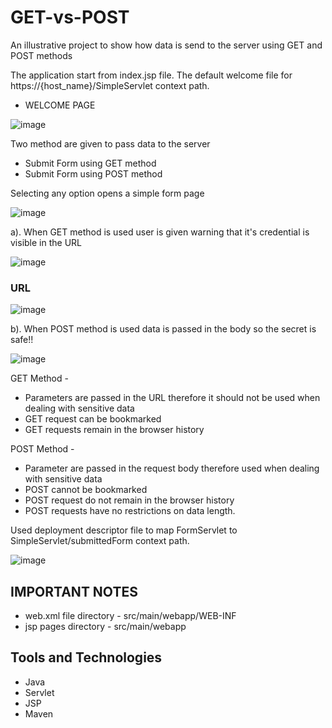 # GET-vs-POST
An illustrative project to show how data is send to the server using GET and POST methods

The application start from index.jsp file. The default welcome file for https://{host_name}/SimpleServlet context path.

- WELCOME PAGE

![image](https://user-images.githubusercontent.com/44142827/163630247-e2661c49-e610-4ac3-b6e1-6cf6defa5289.png)


Two method are given to pass data to the server

- Submit Form using GET method
- Submit Form using POST method

Selecting any option opens a simple form page

![image](https://user-images.githubusercontent.com/44142827/163631299-95cd8196-0483-4223-8b38-5271c1c18dd7.png)

a). When GET method is used user is given warning that it's credential is visible in the URL

![image](https://user-images.githubusercontent.com/44142827/163632400-35ceefa5-0f48-4ecd-9e88-4452c05e4d51.png)


### URL
![image](https://user-images.githubusercontent.com/44142827/163631541-4802f5f1-0b47-47e6-ba43-a45470253dc4.png)

b). When POST method is used data is passed in the body so the secret is safe!!

![image](https://user-images.githubusercontent.com/44142827/163631695-7d9fd4c7-fe15-47d0-a892-aba1f67669dd.png)


GET Method - 
- Parameters are passed in the URL therefore it should not be used when dealing with sensitive data
- GET request can be bookmarked
- GET requests remain in the browser history

POST Method -
- Parameter are passed in the request body therefore used when dealing with sensitive data
- POST cannot be bookmarked
- POST request do not remain in the browser history
- POST requests have no restrictions on data length.

Used deployment descriptor file to map FormServlet to SimpleServlet/submittedForm context path.

![image](https://user-images.githubusercontent.com/44142827/163632675-c49a4cd1-f58d-46bb-89ea-02d68480ce2c.png)


## IMPORTANT NOTES
- web.xml file directory -  src/main/webapp/WEB-INF
- jsp pages directory - src/main/webapp

## Tools and Technologies
- Java 
- Servlet
- JSP
- Maven
